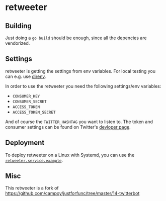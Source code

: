 # retweeter

## Building

Just doing a `go build` should be enough, since all the depencies are vendorized.

## Settings

retweeter is getting the settings from env variables. For local testing you can e.g. use [direnv](https://direnv.net/).

In order to use the retweeter you need the following settings/env variables:

* `CONSUMER_KEY`
* `CONSUMER_SECRET`
* `ACCESS_TOKEN`
* `ACCESS_TOKEN_SECRET`

And of course the `TWITTER_HASHTAG` you want to listen to. The token and consumer settings can be found on Twitter's [devloper page](https://developer.twitter.com/).

## Deployment

To deploy retweeter on a Linux with Systemd, you can use the [`retweeter.service.example`](https://github.com/brejoc/retweeter/blob/master/retweeter.service.example). 

## Misc

This retweeter is a fork of https://github.com/campoy/justforfunc/tree/master/14-twitterbot
